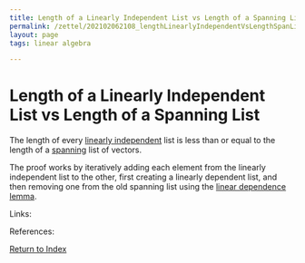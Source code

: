 ```yaml
---
title: Length of a Linearly Independent List vs Length of a Spanning List
permalink: /zettel/202102062108_lengthLinearlyIndependentVsLengthSpanList
layout: page
tags: linear algebra

---
```

# Length of a Linearly Independent List vs Length of a Spanning List

The length of every [linearly independent](202102062030_linearlyIndependentDefinition) list is less than 
or equal to the length of a [spanning](202102062022_spanDefinition) list of vectors.

The proof works by iteratively adding each element from the linearly independent list to the other, 
first creating a linearly dependent list, and then removing one from the old spanning list using the [linear dependence lemma](202102062047_linearDependenceLemma).

Links: 

References: 

[Return to Index](index)